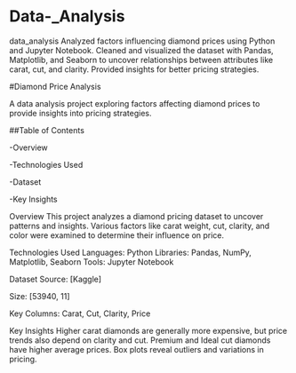 # Data-_Analysis
data_analysis
Analyzed factors influencing diamond prices using Python and Jupyter Notebook. Cleaned and visualized the dataset with Pandas, Matplotlib, and Seaborn to uncover relationships between attributes like carat, cut, and clarity. Provided insights for better pricing strategies.

#Diamond Price Analysis

A data analysis project exploring factors affecting diamond prices to provide insights into pricing strategies.

##Table of Contents

-Overview

-Technologies Used

-Dataset

-Key Insights

Overview
This project analyzes a diamond pricing dataset to uncover patterns and insights. Various factors like carat weight, cut, clarity, and color were examined to determine their influence on price.

Technologies Used
Languages: Python Libraries: Pandas, NumPy, Matplotlib, Seaborn Tools: Jupyter Notebook

Dataset
Source: [Kaggle]

Size: [53940, 11]

Key Columns: Carat, Cut, Clarity, Price

Key Insights
Higher carat diamonds are generally more expensive, but price trends also depend on clarity and cut. Premium and Ideal cut diamonds have higher average prices. Box plots reveal outliers and variations in pricing.
